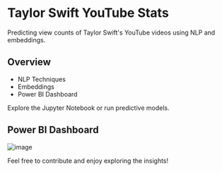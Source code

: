 
# Taylor Swift YouTube Stats

Predicting view counts of Taylor Swift's YouTube videos using NLP and embeddings.

## Overview
- NLP Techniques
- Embeddings
- Power BI Dashboard

Explore the Jupyter Notebook or run predictive models.

## Power BI Dashboard
![image](https://github.com/Miinaal/TaylorSwift-Youtube-Stats-Analysis-using-NLP/assets/133162574/e995d797-ae6e-4d20-bd6a-596c3de93322)

Feel free to contribute and enjoy exploring the insights!
